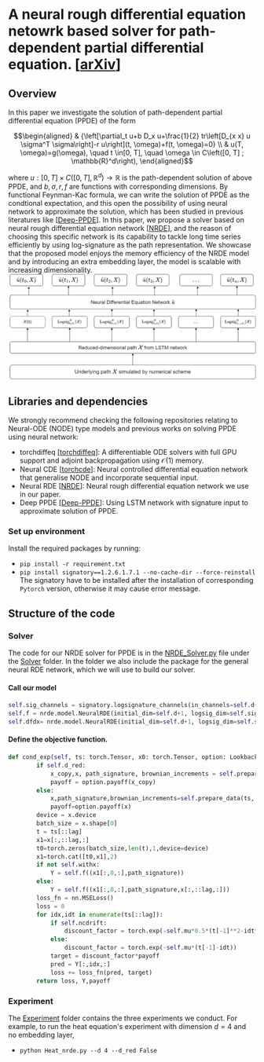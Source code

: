 # A neural rough differential equation netowrk based solver for path-dependent partial differential equation.   [[arXiv](https://arxiv.org/abs/2306.01123)]
## Overview 
In this paper we investigate the solution of path-dependent partial differential equation (PPDE) of the form
```math
\begin{aligned}
& {\left[\partial_t u+b D_x u+\frac{1}{2} tr\left[D_{x x} u \sigma^T \sigma\right]-r u\right](t, \omega)+f(t, \omega)=0} \\
& u(T, \omega)=g(\omega), \quad t \in[0, T], \quad \omega \in C\left([0, T] ; \mathbb{R}^d\right),
\end{aligned}
```
where $u:[0, T] \times C\left([0, T], \mathbb{R}^d\right) \rightarrow \mathbb{R}$ is the path-dependent solution of above PPDE, and $b,\sigma,r,f$ are functions with corresponding dimensions. By functional Feynman-Kac formula, we can write the solution of PPDE as the condtional expectation, and this open the possibility of using neural network to approximate the solution, which has been studied in previous literatures like [[Deep-PPDE](https://github.com/msabvid/Deep-PPDE)]. In this paper, we propose a solver based on neural rough differential equation network [[NRDE](https://github.com/jambo6/neuralRDEs/tree/master)], and the reason of choosing this specific network is its capability to tackle long time series efficiently by using log-signature as the path representation. We showcase that the proposed model enjoys the memory efficiency of the NRDE model and by introducing an extra embedding layer, the model is scalable with increasing dimensionality. ![EL-NRDE sovler](https://github.com/FrankFang98/NRDE-PPDE/blob/main/EL-NRDE%20solver.png)



## Libraries and dependencies
We strongly recommend checking the following repositories relating to Neural-ODE (NODE) type models and previous works on solving PPDE using neural network:
- torchdiffeq [[torchdiffeq](https://github.com/rtqichen/torchdiffeq)]: A differentiable ODE solvers with full GPU support and adjoint backpropagation using $\mathcal{O}(1)$ memory.
- Neural CDE [[torchcde](https://github.com/patrick-kidger/torchcde)]: Neural controlled differential equation network that generalise NODE and incorporate sequential input. 
- Neural RDE [[NRDE](https://github.com/jambo6/neuralRDEs/tree/master)]: Neural rough differential equation network we use in our paper.
- Deep PPDE [[Deep-PPDE](https://github.com/msabvid/Deep-PPDE)]: Using LSTM network with signature input to approximate solution of PPDE.

### Set up environment
Install the required packages by running:
- `pip install -r requirement.txt`
- `pip install signatory==1.2.6.1.7.1 --no-cache-dir --force-reinstall`
The signatory have to be installed after the installation of corresponding `Pytorch` version, otherwise it may cause error message. 

## Structure of the code
### Solver
The code for our NRDE solver for PPDE is in the [NRDE_Solver.py](https://github.com/FrankFang98/NRDE-PPDE/blob/main/Solver/NRDE_Solver.py) file under the [Solver](https://github.com/FrankFang98/NRDE-PPDE/tree/main/Solver) folder. In the folder we also include the package for the general neural RDE network, which we will use to build our solver.
#### Call our model
```Python
self.sig_channels = signatory.logsignature_channels(in_channels=self.d+1, depth=depth)
self.f = nrde.model.NeuralRDE(initial_dim=self.d+1, logsig_dim=self.sig_channels, hidden_dim=hidden, output_dim=output, num_layers=num_layers,hidden_hidden_dim=ffn_hidden,solver=odesolver,odestep=odestep
self.dfdx= nrde.model.NeuralRDE(initial_dim=self.d+1, logsig_dim=self.sig_channels, hidden_dim=hidden, output_dim=self.d, num_layers=num_layers,hidden_hidden_dim=ffn_hidden,solver=odesolver,odestep=odestep)
```
#### Define the objective function.
```Python
def cond_exp(self, ts: torch.Tensor, x0: torch.Tensor, option: Lookback, lag: int,drop:bool): 
        if self.d_red:
            x_copy,x, path_signature, brownian_increments = self.prepare_data(ts,x0,lag,drop)
            payoff = option.payoff(x_copy) 
        else:
            x,path_signature,brownian_increments=self.prepare_data(ts, x0, lag, drop)
            payoff=option.payoff(x)
        device = x.device
        batch_size = x.shape[0]
        t = ts[::lag]
        x1=x[:,::lag,:]
        t0=torch.zeros(batch_size,len(t),1,device=device)
        x1=torch.cat([t0,x1],2)
        if not self.withx:
            Y = self.f((x1[:,0,:],path_signature))
        else:
            Y = self.f((x1[:,0,:],path_signature,x[:,::lag,:]))
        loss_fn = nn.MSELoss()
        loss = 0
        for idx,idt in enumerate(ts[::lag]):
            if self.ncdrift:
                discount_factor = torch.exp(-self.mu*0.5*(t[-1]**2-idt**2))
            else:
                discount_factor = torch.exp(-self.mu*(t[-1]-idt))
            target = discount_factor*payoff 
            pred = Y[:,idx,:] 
            loss += loss_fn(pred, target)
        return loss, Y,payoff
```
### Experiment
The [Experiment](https://github.com/FrankFang98/NRDE-PPDE/tree/main/Experiment) folder contains the three experiments we conduct. For example, to run the heat equation's experiment with dimension $d=4$ and no embedding layer, 
- `python Heat_nrde.py --d 4 --d_red False`
